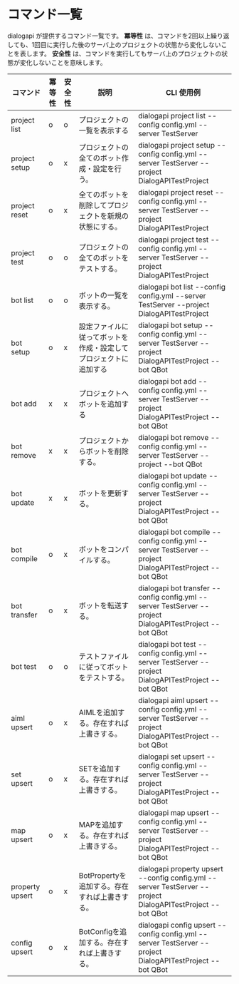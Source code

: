 # コマンド一覧

dialogapi が提供するコマンド一覧です。
**冪等性** は、コマンドを2回以上繰り返しても、1回目に実行した後のサーバ上のプロジェクトの状態から変化しないことを表します。
**安全性** は、コマンドを実行してもサーバ上のプロジェクトの状態が変化しないことを意味します。

| コマンド | 冪等性 | 安全性 | 説明 | CLI 使用例 |
| --- | --- | --- | --- | --- |
| project list | o | o | プロジェクトの一覧を表示する | dialogapi project list --config config.yml --server TestServer |
| project setup | o | x | プロジェクトの全てのボット作成・設定を行う。 | dialogapi project setup --config config.yml --server TestServer --project DialogAPITestProject |
| project reset | o | x | 全てのボットを削除してプロジェクトを新規の状態にする。 | dialogapi project reset --config config.yml --server TestServer --project DialogAPITestProject |
| project test | o | o | プロジェクトの全てのボットをテストする。 | dialogapi project test  --config config.yml --server TestServer --project DialogAPITestProject |
| bot list | o | o | ボットの一覧を表示する。 | dialogapi bot list --config config.yml --server TestServer --project DialogAPITestProject |
| bot setup | o | x | 設定ファイルに従ってボットを作成・設定してプロジェクトに追加する | dialogapi bot setup --config config.yml --server TestServer --project DialogAPITestProject --bot QBot |
| bot add | x | x | プロジェクトへボットを追加する | dialogapi bot add --config config.yml --server TestServer --project DialogAPITestProject --bot QBot |
| bot remove | x | x | プロジェクトからボットを削除する。 | dialogapi bot remove --config config.yml --server TestServer --project --bot QBot |
| bot update | x | x | ボットを更新する。 | dialogapi bot update --config config.yml --server TestServer --project DialogAPITestProject --bot QBot |
| bot compile | o | x | ボットをコンパイルする。 | dialogapi bot compile --config config.yml --server TestServer --project DialogAPITestProject --bot QBot |
| bot transfer | o | x | ボットを転送する。 | dialogapi bot transfer --config config.yml --server TestServer --project DialogAPITestProject --bot QBot |
| bot test | o | o | テストファイルに従ってボットをテストする。 | dialogapi bot test --config config.yml --server TestServer --project DialogAPITestProject --bot QBot |
| aiml upsert | o | x | AIMLを追加する。存在すれば上書きする。 | dialogapi aiml upsert --config config.yml --server TestServer --project DialogAPITestProject --bot QBot |
| set upsert | o | x | SETを追加する。存在すれば上書きする。 | dialogapi set upsert --config config.yml --server TestServer --project DialogAPITestProject --bot QBot |
| map upsert | o | x | MAPを追加する。存在すれば上書きする。 | dialogapi map upsert --config config.yml --server TestServer --project DialogAPITestProject --bot QBot |
| property upsert | o | x | BotPropertyを追加する。存在すれば上書きする。 | dialogapi property upsert --config config.yml --server TestServer --project DialogAPITestProject --bot QBot |
| config upsert | o | x | BotConfigを追加する。存在すれば上書きする。 | dialogapi config upsert --config config.yml --server TestServer --project DialogAPITestProject --bot QBot |
